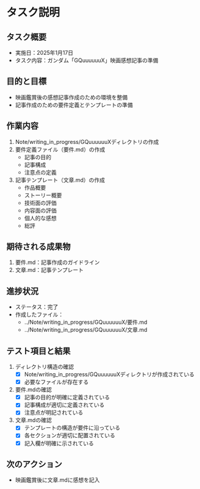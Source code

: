 # タスク説明

## タスク概要
- 実施日：2025年1月17日
- タスク内容：ガンダム「GQuuuuuuX」映画感想記事の準備

## 目的と目標
- 映画鑑賞後の感想記事作成のための環境を整備
- 記事作成のための要件定義とテンプレートの準備

## 作業内容
1. Note/writing_in_progress/GQuuuuuuXディレクトリの作成
2. 要件定義ファイル（要件.md）の作成
   - 記事の目的
   - 記事構成
   - 注意点の定義
3. 記事テンプレート（文章.md）の作成
   - 作品概要
   - ストーリー概要
   - 技術面の評価
   - 内容面の評価
   - 個人的な感想
   - 総評

## 期待される成果物
1. 要件.md：記事作成のガイドライン
2. 文章.md：記事テンプレート

## 進捗状況
- ステータス：完了
- 作成したファイル：
  - ../Note/writing_in_progress/GQuuuuuuX/要件.md
  - ../Note/writing_in_progress/GQuuuuuuX/文章.md

## テスト項目と結果
1. ディレクトリ構造の確認
   - [x] Note/writing_in_progress/GQuuuuuuXディレクトリが作成されている
   - [x] 必要なファイルが存在する

2. 要件.mdの確認
   - [x] 記事の目的が明確に定義されている
   - [x] 記事構成が適切に定義されている
   - [x] 注意点が明記されている

3. 文章.mdの確認
   - [x] テンプレートの構造が要件に沿っている
   - [x] 各セクションが適切に配置されている
   - [x] 記入欄が明確に示されている

## 次のアクション
- 映画鑑賞後に文章.mdに感想を記入